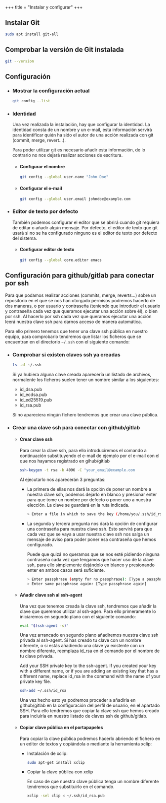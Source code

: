 +++
title = "Instalar y configurar"
+++

## Instalar Git

```bash
sudo apt install git-all
```

## Comprobar la versión de Git instalada

```bash
git --version
```

## Configuración

- ### Mostrar la configuración actual

  ```bash
  git config --list
  ```

- ### Identidad

  Una vez realizada la instalación, hay que configurar la identidad. La identidad consta de un nombre y un e-mail, esta información servirá para identificar quién ha sido el autor de una acción realizada con git (commit, merge, revert...).

  Para poder utilizar git es necesario añadir esta información, de lo contrario no nos dejará realizar acciones de escritura.

  - #### Configurar el nombre

     ```bash
     git config --global user.name "John Doe"
     ```

  - #### Configurar el e-mail

     ```bash
     git config --global user.email johndoe@example.com
     ```

- ### Editor de texto por defecto

  También podemos configurar el editor que se abrirá cuando git requiera de editar o añadir algún mensaje. Por defecto, el editor de texto que git usará si no se ha configurado ninguno es el editor de texto por defecto del sistema.

  - #### Configurar editor de texto

     ```bash
     git config --global core.editor emacs
     ```

## Configuración para github/gitlab para conectar por ssh

Para que podamos realizar acciones (commits, merge, reverts...) sobre un repositorio en el que se nos han otorgado permisos podremos hacerlo de dos maneras, o por usuario y contraseña (teniendo que introducir el usuario y contraseña cada vez que queramos ejecutar una acción sobre él), o bien por ssh. Al hacerlo por ssh cada vez que queramos ejecutar una acción leerá nuestra clave ssh para darnos acceso de manera automática.

Para ello primero tenemos que tener una clave ssh pública en nuestro equipo, para comprobarlo tendremos que listar los ficheros que se encuentran en el directorio `~/.ssh` con el siguiente comando:

- ### Comprobar si existen claves ssh ya creadas

  ```bash
  ls -al ~/.ssh
  ```

  Si ya hubiera alguna clave creada aparecería un listado de archivos, normalente los ficheros suelen tener un nombre similar a los siguientes:

   - id_dsa.pub
   - id_ecdsa.pub
   - id_ed25519.pub
   - id_rsa.pub

   Si no apareciera ningún fichero tendremos que crear una clave pública.

- ### Crear una clave ssh para conectar con github/gitlab
  
  - #### Crear clave ssh

    Para crear la clave ssh, para ello introduciremos el comando a continuación substituyendo el e-mail de ejemplo por el e-mail con el que nos hayamos registrado en gihub/gitlab

    ```bash
    ssh-keygen -t rsa -b 4096 -C "your_email@example.com
    ```

    Al ejecutarlo nos aparecerán 3 preguntas:

    - La primera de ellas nos dará la opción de poner un nombre a nuestra clave ssh, podemos dejarlo en blanco y presionar enter para que tome un nombre por defecto o poner uno a nuestra elección. La clave se guardará en la ruta indicada.

      ```bash
      > Enter a file in which to save the key (/home/you/.ssh/id_rsa): 
      ```

    - La segunda y tercera pregunta nos dará la opción de configurar una contraseña para nuestra clave ssh. Esto servirá para que cada vez que se vaya a usar nuestra clave ssh nos salga un mensaje de aviso para poder poner esa contraseña que hemos configurado.

      Puede que quizá no queramos que se nos esté pidiendo ninguna contraseña cada vez que tengamos que hacer uso de la clave ssh, para ello simplemente dejándolo en blanco y presionando enter en ambos casos será suficiente.

      ```bash
      > Enter passphrase (empty for no passphrase): [Type a passphrase]
      > Enter same passphrase again: [Type passphrase again]
      ```
  
  - #### Añadir clave ssh al ssh-agent

    Una vez que tenemos creada la clave ssh, tendremos que añadir la clave que queremos utilizar al ssh-agen. Para ello primeramente lo iniciaremos en segundo plano con el siguiente comando:

    ```bash
    eval "$(ssh-agent -s)"
    ```

    Una vez arrancado en segundo plano añadiremos nuestra clave ssh privada al ssh-agent. Si has creado tu clave con un nombre diferente, o si estás añadiendo una clave ya existente con un nombre diferente, reemplaza id_rsa en el comando por el nombre de tu clave privada.

    Add your SSH private key to the ssh-agent. If you created your key with a different name, or if you are adding an existing key that has a different name, replace id_rsa in the command with the name of your private key file.

    ```bash
    ssh-add ~/.ssh/id_rsa
    ```

    Una vez hecho esto ya podremos proceder a añadirla en github/gitlab en la configuración del perfil de usuario, en el apartado SSH. Para ello tendremos que copiar la clave ssh que hemos creado para incluirla en nuestro listado de claves ssh de github/gitlab.

  - #### Copiar clave pública en el portapapeles

    Para copiar la clave pública podremos hacerlo abriendo el fichero en un editor de textos y copiándola o mediante la herramienta xclip:

    - Instalación de xclip:

      ```bash
      sudo apt-get install xclip
      ```

    - Copiar la clave pública con xclip

      En caso de que nuestra clave pública tenga un nombre diferente tendremos que substituirlo en el comando.

      ```bash
      xclip -sel clip < ~/.ssh/id_rsa.pub
      ```